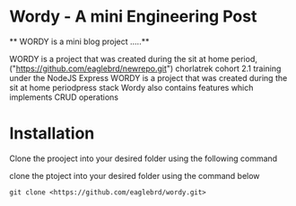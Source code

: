 # Wordy - A mini Engineering Post

** WORDY is a mini blog project .....**

WORDY is a project that was created during the sit at home period, ("https://github.com/eaglebrd/newrepo.git") chorlatrek cohort 2.1 training under the NodeJS Express WORDY is a project that was created during the sit at home periodpress stack
Wordy also contains features which implements CRUD operations

# Installation
Clone the prooject into your desired folder using the following command

clone the ptoject into your desired folder using the command below
```
git clone <https://github.com/eaglebrd/wordy.git>
```

<!-- r24ngufri2ivk92 -->

<!-- …or create a new repository on the command line

echo "# wordy" >> README.md
git init
git add README.md
git commit -m "first commit"
git branch -M main
git remote add origin https://github.com/eaglebrd/wordy.git
git push -u origin main -->
